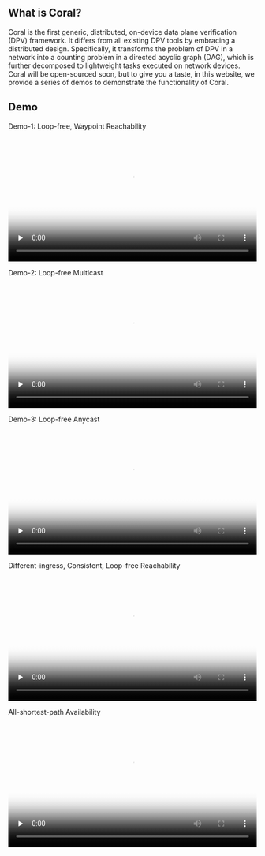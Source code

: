 ## What is Coral?

Coral is the first generic, distributed, on-device data plane verification (DPV)
framework. It differs from all existing DPV tools by embracing a distributed
design. Specifically, it transforms the problem of DPV in a network into a
counting problem in a directed acyclic graph (DAG), which is further decomposed
to lightweight tasks executed on network devices. Coral will be open-sourced
soon, but to give you a taste, in this website, we provide a series of demos to
demonstrate the functionality of Coral.


## Demo

Demo-1: Loop-free, Waypoint Reachability

<video id="video" controls="" preload="none" poster="poster" width="100%">
  <source id="mp4" src="video/demo1.mp4" type="video/mp4">
</video>

Demo-2: Loop-free Multicast

<video id="video" controls="" preload="none" poster="poster" width="100%">
  <source id="mp4" src="video/demo2.mp4" type="video/mp4">
</video>

Demo-3: Loop-free Anycast

<video id="video" controls="" preload="none" poster="poster" width="100%">
  <source id="mp4" src="video/demo3.mp4" type="video/mp4">
</video>

Different-ingress, Consistent, Loop-free Reachability

<video id="video" controls="" preload="none" poster="poster" width="100%">
  <source id="mp4" src="video/demo4.mp4" type="video/mp4">
</video>

All-shortest-path Availability

<video id="video" controls="" preload="none" poster="poster" width="100%">
  <source id="mp4" src="video/demo5.mp4" type="video/mp4">
</video>







